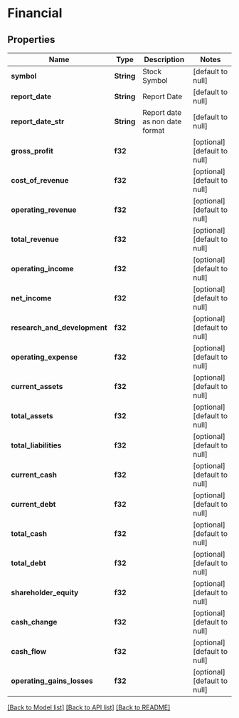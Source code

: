 # Financial

## Properties
Name | Type | Description | Notes
------------ | ------------- | ------------- | -------------
**symbol** | **String** | Stock Symbol | [default to null]
**report_date** | **String** | Report Date | [default to null]
**report_date_str** | **String** | Report date as non date format | [default to null]
**gross_profit** | **f32** |  | [optional] [default to null]
**cost_of_revenue** | **f32** |  | [optional] [default to null]
**operating_revenue** | **f32** |  | [optional] [default to null]
**total_revenue** | **f32** |  | [optional] [default to null]
**operating_income** | **f32** |  | [optional] [default to null]
**net_income** | **f32** |  | [optional] [default to null]
**research_and_development** | **f32** |  | [optional] [default to null]
**operating_expense** | **f32** |  | [optional] [default to null]
**current_assets** | **f32** |  | [optional] [default to null]
**total_assets** | **f32** |  | [optional] [default to null]
**total_liabilities** | **f32** |  | [optional] [default to null]
**current_cash** | **f32** |  | [optional] [default to null]
**current_debt** | **f32** |  | [optional] [default to null]
**total_cash** | **f32** |  | [optional] [default to null]
**total_debt** | **f32** |  | [optional] [default to null]
**shareholder_equity** | **f32** |  | [optional] [default to null]
**cash_change** | **f32** |  | [optional] [default to null]
**cash_flow** | **f32** |  | [optional] [default to null]
**operating_gains_losses** | **f32** |  | [optional] [default to null]

[[Back to Model list]](../README.md#documentation-for-models) [[Back to API list]](../README.md#documentation-for-api-endpoints) [[Back to README]](../README.md)

